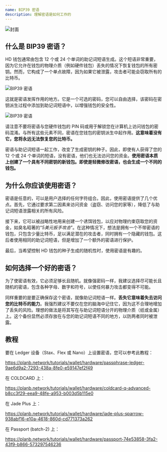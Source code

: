 ```yaml
---
name: BIP39 密语
description: 理解密语是如何工作的
---
```

![封面](assets/cover.webp)

## 什么是 BIP39 密语？

HD 钱包通常由包含 12 个或 24 个单词的助记词短语生成。这个短语非常重要，因为它允许在钱包的物理介质（例如硬件钱包）丢失的情况下恢复钱包的所有密钥。然而，它构成了一个单点故障，因为如果它被泄露，攻击者可能会窃取所有的比特币。

![BIP39 密语](assets/notext/01.webp)

这就是密语发挥作用的地方。它是一个可选的密码，您可以自由选择，该密码在密钥派生过程中添加到助记词短语中，以增强钱包的安全性。

![BIP39 密语](assets/notext/02.webp)

请注意不要将密语与您硬件钱包的 PIN 码或用于解锁您在计算机上访问钱包的密码混淆。与所有这些元素不同，密语在您钱包的密钥派生中起作用。**这意味着没有它，您将永远无法恢复您的比特币。**

密语与助记词短语一起工作，改变了生成密钥的种子。因此，即使有人获得了您的 12 个或 24 个单词的短语，没有密语，他们也无法访问您的资金。**使用密语本质上创建了一个具有不同密钥的新钱包。即使是轻微修改密语，也会生成一个不同的钱包。**

## 为什么你应该使用密语？

密语是任意的，可以是用户选择的任何字符组合。因此，使用密语提供了几个优点。首先，它通过要求第二因素来访问资金（盗窃、访问您的家等），降低了与助记词短语泄露相关的所有风险。

接下来，它可以被战略性地用来创建一个诱饵钱包，以应对物理约束窃取您的资金，如臭名昭著的“*5美元扳手攻击*”。在这种情况下，想法是拥有一个不带密语的钱包，只包含少量比特币，足以满足潜在的攻击者，同时拥有一个隐藏的钱包。这后者使用相同的助记词短语，但是增加了一个额外的密语进行保护。

最后，当希望控制 HD 钱包的种子生成的随机性时，使用密语是有趣的。

## 如何选择一个好的密语？
为了使密语有效，它必须足够长且随机。就像强密码一样，我建议选择尽可能长且随机的密语，包含各种字母、数字和符号，以使任何暴力攻击都变得不可能。

同样重要的是要正确保存这个密语，就像助记词短语一样。**丢失它意味着失去访问您的比特币的能力**。我强烈建议不要仅在您的脑海中记住它，因为这不合理地增加了丢失的风险。理想的做法是将其写在与助记词短语分开的物理介质（纸或金属）上。这个备份显然必须存放在与您的助记词短语不同的地方，以防两者同时被泄露。

## 教程

要在 Ledger 设备（Stax、Flex 或 Nano）上设置密语，您可以参考此教程：

https://planb.network/tutorials/wallet/hardware/passphrase-ledger-9ae6d9a2-7293-438a-8fe0-e59147ef2f49

在 COLDCARD 上：

https://planb.network/tutorials/wallet/hardware/coldcard-q-advanced-b8cc3f29-eea9-48fe-a953-b003d5b115e0

在 Jade Plus 上：

https://planb.network/tutorials/wallet/hardware/jade-plus-sparrow-938abf16-e10a-4618-860d-cd771373a262

在 Passport (batch-2) 上：

https://planb.network/tutorials/wallet/hardware/passport-74e53858-3fa2-43f9-b866-573297546236

